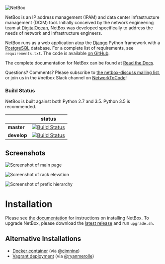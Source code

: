 ![NetBox](docs/netbox_logo.png "NetBox logo")

NetBox is an IP address management (IPAM) and data center infrastructure
management (DCIM) tool. Initially conceived by the network engineering team at
[DigitalOcean](https://www.digitalocean.com/), NetBox was developed specifically
to address the needs of network and infrastructure engineers.

NetBox runs as a web application atop the [Django](https://www.djangoproject.com/)
Python framework with a [PostgreSQL](http://www.postgresql.org/) database. For a
complete list of requirements, see `requirements.txt`. The code is available [on GitHub](https://github.com/digitalocean/netbox).

The complete documentation for NetBox can be found at [Read the Docs](http://netbox.readthedocs.io/en/stable/).

Questions? Comments? Please subscribe to [the netbox-discuss mailing list](https://groups.google.com/forum/#!forum/netbox-discuss),
or join us in the #netbox Slack channel on [NetworkToCode](https://slack.networktocode.com/)!

### Build Status

NetBox is built against both Python 2.7 and 3.5.  Python 3.5 is recommended.

|             | status |
|-------------|------------|
| **master** | [![Build Status](https://travis-ci.org/digitalocean/netbox.svg?branch=master)](https://travis-ci.org/digitalocean/netbox) |
| **develop** | [![Build Status](https://travis-ci.org/digitalocean/netbox.svg?branch=develop)](https://travis-ci.org/digitalocean/netbox) |

## Screenshots

![Screenshot of main page](docs/media/screenshot1.png "Main page")

![Screenshot of rack elevation](docs/media/screenshot2.png "Rack elevation")

![Screenshot of prefix hierarchy](docs/media/screenshot3.png "Prefix hierarchy")

# Installation

Please see [the documentation](http://netbox.readthedocs.io/en/stable/) for
instructions on installing NetBox. To upgrade NetBox, please download the [latest release](https://github.com/digitalocean/netbox/releases)
and run `upgrade.sh`.

## Alternative Installations

* [Docker container](https://github.com/ninech/netbox-docker) (via [@cimnine](https://github.com/cimnine))
* [Vagrant deployment](https://github.com/ryanmerolle/netbox-vagrant) (via [@ryanmerolle](https://github.com/ryanmerolle))
